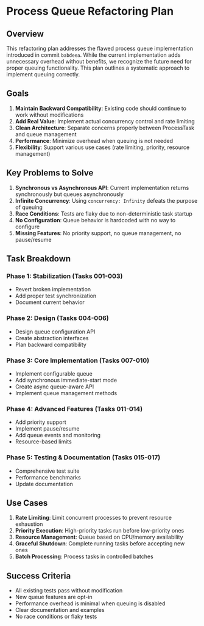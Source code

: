 # Process Queue Refactoring Plan

## Overview

This refactoring plan addresses the flawed process queue implementation introduced in commit `babdeea`. While the current implementation adds unnecessary overhead without benefits, we recognize the future need for proper queuing functionality. This plan outlines a systematic approach to implement queuing correctly.

## Goals

1. **Maintain Backward Compatibility**: Existing code should continue to work without modifications
2. **Add Real Value**: Implement actual concurrency control and rate limiting
3. **Clean Architecture**: Separate concerns properly between ProcessTask and queue management
4. **Performance**: Minimize overhead when queuing is not needed
5. **Flexibility**: Support various use cases (rate limiting, priority, resource management)

## Key Problems to Solve

1. **Synchronous vs Asynchronous API**: Current implementation returns synchronously but queues asynchronously
2. **Infinite Concurrency**: Using `concurrency: Infinity` defeats the purpose of queuing
3. **Race Conditions**: Tests are flaky due to non-deterministic task startup
4. **No Configuration**: Queue behavior is hardcoded with no way to configure
5. **Missing Features**: No priority support, no queue management, no pause/resume

## Task Breakdown

### Phase 1: Stabilization (Tasks 001-003)
- Revert broken implementation
- Add proper test synchronization
- Document current behavior

### Phase 2: Design (Tasks 004-006)
- Design queue configuration API
- Create abstraction interfaces
- Plan backward compatibility

### Phase 3: Core Implementation (Tasks 007-010)
- Implement configurable queue
- Add synchronous immediate-start mode
- Create async queue-aware API
- Implement queue management methods

### Phase 4: Advanced Features (Tasks 011-014)
- Add priority support
- Implement pause/resume
- Add queue events and monitoring
- Resource-based limits

### Phase 5: Testing & Documentation (Tasks 015-017)
- Comprehensive test suite
- Performance benchmarks
- Update documentation

## Use Cases

1. **Rate Limiting**: Limit concurrent processes to prevent resource exhaustion
2. **Priority Execution**: High-priority tasks run before low-priority ones
3. **Resource Management**: Queue based on CPU/memory availability
4. **Graceful Shutdown**: Complete running tasks before accepting new ones
5. **Batch Processing**: Process tasks in controlled batches

## Success Criteria

- All existing tests pass without modification
- New queue features are opt-in
- Performance overhead is minimal when queuing is disabled
- Clear documentation and examples
- No race conditions or flaky tests